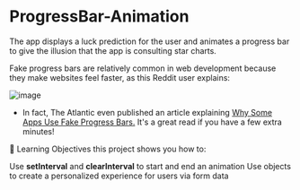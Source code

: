 # ProgressBar-Animation
The app displays a luck prediction for the user and animates a progress bar to give the illusion that the app is consulting star charts.

Fake progress bars are relatively common in web development because they make websites feel faster, as this Reddit user explains:

![image](https://github.com/Tnjdh014/ProgressBar-Animation/assets/125633220/731c0114-9549-4081-b8f0-5d3c7f85bd0e)


- In fact, The Atlantic even published an article explaining [Why Some Apps Use Fake Progress Bars.]([url](https://www.theatlantic.com/technology/archive/2017/02/why-some-apps-use-fake-progress-bars/517233/)https://www.theatlantic.com/technology/archive/2017/02/why-some-apps-use-fake-progress-bars/517233/) It's a great read if you have a few extra minutes!

🧠 Learning Objectives
 this project shows you how to:

Use **setInterval** and **clearInterval** to start and end an animation
Use objects to create a personalized experience for users via form data

